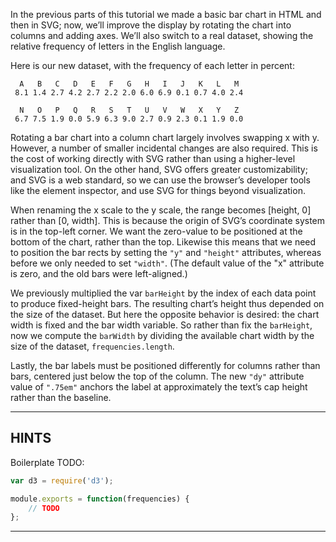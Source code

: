 In the previous parts of this tutorial we made a basic bar chart in HTML and then in SVG; now, we’ll improve the display by rotating the chart into columns and adding axes. We’ll also switch to a real dataset, showing the relative frequency of letters in the English language.

Here is our new dataset, with the frequency of each letter in percent:

```
  A   B   C   D   E   F   G   H   I   J   K   L   M  
 8.1 1.4 2.7 4.2 2.7 2.2 2.0 6.0 6.9 0.1 0.7 4.0 2.4 

  N   O   P   Q   R   S   T   U   V   W   X   Y   Z  
 6.7 7.5 1.9 0.0 5.9 6.3 9.0 2.7 0.9 2.3 0.1 1.9 0.0 
```

Rotating a bar chart into a column chart largely involves swapping x with y. However, a number of smaller incidental changes are also required. This is the cost of working directly with SVG rather than using a higher-level visualization tool. On the other hand, SVG offers greater customizability; and SVG is a web standard, so we can use the browser’s developer tools like the element inspector, and use SVG for things beyond visualization.

When renaming the x scale to the y scale, the range becomes [height, 0] rather than [0, width]. This is because the origin of SVG’s coordinate system is in the top-left corner. We want the zero-value to be positioned at the bottom of the chart, rather than the top. Likewise this means that we need to position the bar rects by setting the `"y"` and `"height"` attributes, whereas before we only needed to set `"width"`. (The default value of the "x" attribute is zero, and the old bars were left-aligned.)

We previously multiplied the var `barHeight` by the index of each data point to produce fixed-height bars. The resulting chart’s height thus depended on the size of the dataset. But here the opposite behavior is desired: the chart width is fixed and the bar width variable. So rather than fix the `barHeight`, now we compute the `barWidth` by dividing the available chart width by the size of the dataset, `frequencies.length`.

Lastly, the bar labels must be positioned differently for columns rather than bars, centered just below the top of the column. The new `"dy"` attribute value of `".75em"` anchors the label at approximately the text’s cap height rather than the baseline.

----------------------------------------------------------------------

## HINTS

Boilerplate TODO:

```js
var d3 = require('d3');

module.exports = function(frequencies) {
    // TODO
};
```

----------------------------------------------------------------------
